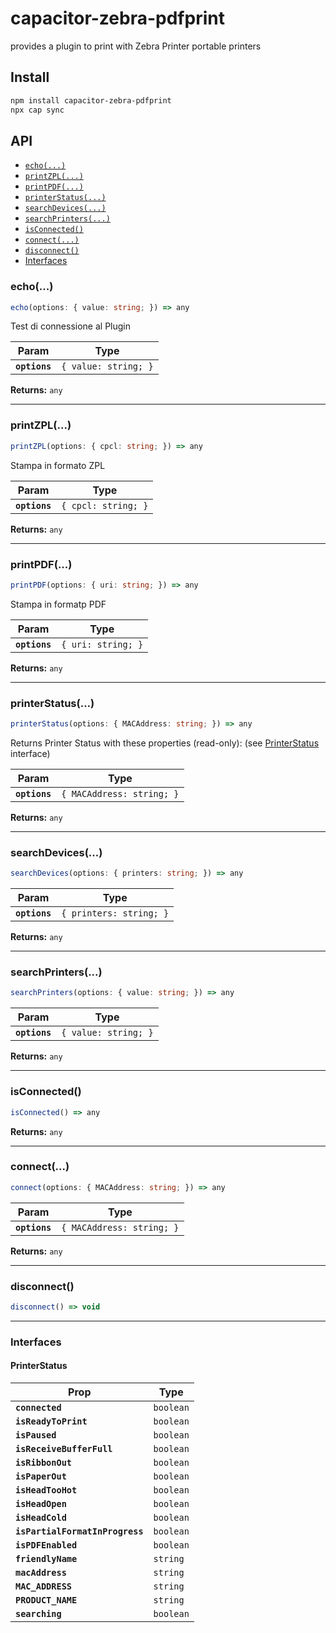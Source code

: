 # capacitor-zebra-pdfprint

provides a plugin to print with Zebra Printer portable printers

## Install

```bash
npm install capacitor-zebra-pdfprint
npx cap sync
```

## API

<docgen-index>

* [`echo(...)`](#echo)
* [`printZPL(...)`](#printzpl)
* [`printPDF(...)`](#printpdf)
* [`printerStatus(...)`](#printerstatus)
* [`searchDevices(...)`](#searchdevices)
* [`searchPrinters(...)`](#searchprinters)
* [`isConnected()`](#isconnected)
* [`connect(...)`](#connect)
* [`disconnect()`](#disconnect)
* [Interfaces](#interfaces)

</docgen-index>

<docgen-api>
<!--Update the source file JSDoc comments and rerun docgen to update the docs below-->

### echo(...)

```typescript
echo(options: { value: string; }) => any
```

Test di connessione al Plugin

| Param         | Type                            |
| ------------- | ------------------------------- |
| **`options`** | <code>{ value: string; }</code> |

**Returns:** <code>any</code>

--------------------


### printZPL(...)

```typescript
printZPL(options: { cpcl: string; }) => any
```

Stampa in formato ZPL

| Param         | Type                           |
| ------------- | ------------------------------ |
| **`options`** | <code>{ cpcl: string; }</code> |

**Returns:** <code>any</code>

--------------------


### printPDF(...)

```typescript
printPDF(options: { uri: string; }) => any
```

Stampa in formatp PDF

| Param         | Type                          |
| ------------- | ----------------------------- |
| **`options`** | <code>{ uri: string; }</code> |

**Returns:** <code>any</code>

--------------------


### printerStatus(...)

```typescript
printerStatus(options: { MACAddress: string; }) => any
```

Returns Printer Status with these properties (read-only):
(see <a href="#printerstatus">PrinterStatus</a> interface)

| Param         | Type                                 |
| ------------- | ------------------------------------ |
| **`options`** | <code>{ MACAddress: string; }</code> |

**Returns:** <code>any</code>

--------------------


### searchDevices(...)

```typescript
searchDevices(options: { printers: string; }) => any
```

| Param         | Type                               |
| ------------- | ---------------------------------- |
| **`options`** | <code>{ printers: string; }</code> |

**Returns:** <code>any</code>

--------------------


### searchPrinters(...)

```typescript
searchPrinters(options: { value: string; }) => any
```

| Param         | Type                            |
| ------------- | ------------------------------- |
| **`options`** | <code>{ value: string; }</code> |

**Returns:** <code>any</code>

--------------------


### isConnected()

```typescript
isConnected() => any
```

**Returns:** <code>any</code>

--------------------


### connect(...)

```typescript
connect(options: { MACAddress: string; }) => any
```

| Param         | Type                                 |
| ------------- | ------------------------------------ |
| **`options`** | <code>{ MACAddress: string; }</code> |

**Returns:** <code>any</code>

--------------------


### disconnect()

```typescript
disconnect() => void
```

--------------------


### Interfaces


#### PrinterStatus

| Prop                            | Type                 |
| ------------------------------- | -------------------- |
| **`connected`**                 | <code>boolean</code> |
| **`isReadyToPrint`**            | <code>boolean</code> |
| **`isPaused`**                  | <code>boolean</code> |
| **`isReceiveBufferFull`**       | <code>boolean</code> |
| **`isRibbonOut`**               | <code>boolean</code> |
| **`isPaperOut`**                | <code>boolean</code> |
| **`isHeadTooHot`**              | <code>boolean</code> |
| **`isHeadOpen`**                | <code>boolean</code> |
| **`isHeadCold`**                | <code>boolean</code> |
| **`isPartialFormatInProgress`** | <code>boolean</code> |
| **`isPDFEnabled`**              | <code>boolean</code> |
| **`friendlyName`**              | <code>string</code>  |
| **`macAddress`**                | <code>string</code>  |
| **`MAC_ADDRESS`**               | <code>string</code>  |
| **`PRODUCT_NAME`**              | <code>string</code>  |
| **`searching`**                 | <code>boolean</code> |

</docgen-api>
